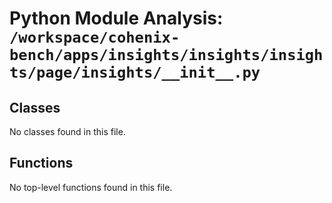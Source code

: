 # Python Module Analysis: `/workspace/cohenix-bench/apps/insights/insights/insights/page/insights/__init__.py`

## Classes

No classes found in this file.


## Functions

No top-level functions found in this file.
